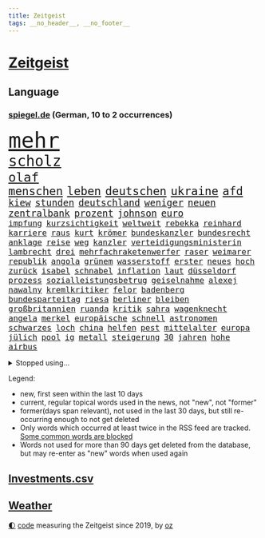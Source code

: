 ```yaml
---
title: Zeitgeist
tags: __no_header__, __no_footer__
---
```


# [Zeitgeist](https://oliz.io/zeitgeist/)

## Language

<h3><a href="https://www.spiegel.de" target="_blank">spiegel.de</a> (German, 10 to 2 occurrences)</h3>
<p style="font-family:monospace">
<span style="font-size:32pt"><a href="news_links.html#mehr" class="current">mehr</a></span>
<br>
<span style="font-size:22pt"><a href="news_links.html#scholz" class="current">scholz</a></span>
<br>
<span style="font-size:19pt"><a href="news_links.html#olaf" class="current">olaf</a></span>
<br>
<span style="font-size:17pt"><a href="news_links.html#menschen" class="current">menschen</a></span>
<span style="font-size:17pt"><a href="news_links.html#leben" class="current">leben</a></span>
<span style="font-size:17pt"><a href="news_links.html#deutschen" class="current">deutschen</a></span>
<span style="font-size:17pt"><a href="news_links.html#ukraine" class="current">ukraine</a></span>
<span style="font-size:17pt"><a href="news_links.html#afd" class="current">afd</a></span>
<br>
<span style="font-size:14pt"><a href="news_links.html#kiew" class="current">kiew</a></span>
<span style="font-size:14pt"><a href="news_links.html#stunden" class="current">stunden</a></span>
<span style="font-size:14pt"><a href="news_links.html#deutschland" class="current">deutschland</a></span>
<span style="font-size:14pt"><a href="news_links.html#weniger" class="current">weniger</a></span>
<span style="font-size:14pt"><a href="news_links.html#neuen" class="current">neuen</a></span>
<span style="font-size:14pt"><a href="news_links.html#zentralbank" class="current">zentralbank</a></span>
<span style="font-size:14pt"><a href="news_links.html#prozent" class="current">prozent</a></span>
<span style="font-size:14pt"><a href="news_links.html#johnson" class="current">johnson</a></span>
<span style="font-size:14pt"><a href="news_links.html#euro" class="current">euro</a></span>
<br>
<span style="font-size:12pt"><a href="news_links.html#impfung" class="current">impfung</a></span>
<span style="font-size:12pt"><a href="news_links.html#kurzsichtigkeit" class="new">kurzsichtigkeit</a></span>
<span style="font-size:12pt"><a href="news_links.html#weltweit" class="current">weltweit</a></span>
<span style="font-size:12pt"><a href="news_links.html#rebekka" class="new">rebekka</a></span>
<span style="font-size:12pt"><a href="news_links.html#reinhard" class="new">reinhard</a></span>
<span style="font-size:12pt"><a href="news_links.html#karriere" class="current">karriere</a></span>
<span style="font-size:12pt"><a href="news_links.html#raus" class="current">raus</a></span>
<span style="font-size:12pt"><a href="news_links.html#kurt" class="current">kurt</a></span>
<span style="font-size:12pt"><a href="news_links.html#krömer" class="current">krömer</a></span>
<span style="font-size:12pt"><a href="news_links.html#bundeskanzler" class="current">bundeskanzler</a></span>
<span style="font-size:12pt"><a href="news_links.html#bundesrecht" class="new">bundesrecht</a></span>
<span style="font-size:12pt"><a href="news_links.html#anklage" class="current">anklage</a></span>
<span style="font-size:12pt"><a href="news_links.html#reise" class="current">reise</a></span>
<span style="font-size:12pt"><a href="news_links.html#weg" class="current">weg</a></span>
<span style="font-size:12pt"><a href="news_links.html#kanzler" class="current">kanzler</a></span>
<span style="font-size:12pt"><a href="news_links.html#verteidigungsministerin" class="current">verteidigungsministerin</a></span>
<span style="font-size:12pt"><a href="news_links.html#lambrecht" class="current">lambrecht</a></span>
<span style="font-size:12pt"><a href="news_links.html#drei" class="current">drei</a></span>
<span style="font-size:12pt"><a href="news_links.html#mehrfachraketenwerfer" class="current">mehrfachraketenwerfer</a></span>
<span style="font-size:12pt"><a href="news_links.html#raser" class="current">raser</a></span>
<span style="font-size:12pt"><a href="news_links.html#weimarer" class="new">weimarer</a></span>
<span style="font-size:12pt"><a href="news_links.html#republik" class="current">republik</a></span>
<span style="font-size:12pt"><a href="news_links.html#angola" class="current">angola</a></span>
<span style="font-size:12pt"><a href="news_links.html#grünem" class="current">grünem</a></span>
<span style="font-size:12pt"><a href="news_links.html#wasserstoff" class="current">wasserstoff</a></span>
<span style="font-size:12pt"><a href="news_links.html#erster" class="current">erster</a></span>
<span style="font-size:12pt"><a href="news_links.html#neues" class="current">neues</a></span>
<span style="font-size:12pt"><a href="news_links.html#hoch" class="current">hoch</a></span>
<span style="font-size:12pt"><a href="news_links.html#zurück" class="current">zurück</a></span>
<span style="font-size:12pt"><a href="news_links.html#isabel" class="new">isabel</a></span>
<span style="font-size:12pt"><a href="news_links.html#schnabel" class="new">schnabel</a></span>
<span style="font-size:12pt"><a href="news_links.html#inflation" class="current">inflation</a></span>
<span style="font-size:12pt"><a href="news_links.html#laut" class="current">laut</a></span>
<span style="font-size:12pt"><a href="news_links.html#düsseldorf" class="current">düsseldorf</a></span>
<span style="font-size:12pt"><a href="news_links.html#prozess" class="current">prozess</a></span>
<span style="font-size:12pt"><a href="news_links.html#sozialleistungsbetrug" class="new">sozialleistungsbetrug</a></span>
<span style="font-size:12pt"><a href="news_links.html#geiselnahme" class="current">geiselnahme</a></span>
<span style="font-size:12pt"><a href="news_links.html#alexej" class="current">alexej</a></span>
<span style="font-size:12pt"><a href="news_links.html#nawalny" class="current">nawalny</a></span>
<span style="font-size:12pt"><a href="news_links.html#kremlkritiker" class="current">kremlkritiker</a></span>
<span style="font-size:12pt"><a href="news_links.html#felor" class="new">felor</a></span>
<span style="font-size:12pt"><a href="news_links.html#badenberg" class="new">badenberg</a></span>
<span style="font-size:12pt"><a href="news_links.html#bundesparteitag" class="current">bundesparteitag</a></span>
<span style="font-size:12pt"><a href="news_links.html#riesa" class="new">riesa</a></span>
<span style="font-size:12pt"><a href="news_links.html#berliner" class="current">berliner</a></span>
<span style="font-size:12pt"><a href="news_links.html#bleiben" class="current">bleiben</a></span>
<span style="font-size:12pt"><a href="news_links.html#großbritannien" class="current">großbritannien</a></span>
<span style="font-size:12pt"><a href="news_links.html#ruanda" class="current">ruanda</a></span>
<span style="font-size:12pt"><a href="news_links.html#kritik" class="current">kritik</a></span>
<span style="font-size:12pt"><a href="news_links.html#sahra" class="current">sahra</a></span>
<span style="font-size:12pt"><a href="news_links.html#wagenknecht" class="current">wagenknecht</a></span>
<span style="font-size:12pt"><a href="news_links.html#angela" class="current">angela</a></span>
<span style="font-size:12pt"><a href="news_links.html#merkel" class="current">merkel</a></span>
<span style="font-size:12pt"><a href="news_links.html#europäische" class="current">europäische</a></span>
<span style="font-size:12pt"><a href="news_links.html#schnell" class="current">schnell</a></span>
<span style="font-size:12pt"><a href="news_links.html#astronomen" class="current">astronomen</a></span>
<span style="font-size:12pt"><a href="news_links.html#schwarzes" class="current">schwarzes</a></span>
<span style="font-size:12pt"><a href="news_links.html#loch" class="current">loch</a></span>
<span style="font-size:12pt"><a href="news_links.html#china" class="current">china</a></span>
<span style="font-size:12pt"><a href="news_links.html#helfen" class="current">helfen</a></span>
<span style="font-size:12pt"><a href="news_links.html#pest" class="new">pest</a></span>
<span style="font-size:12pt"><a href="news_links.html#mittelalter" class="new">mittelalter</a></span>
<span style="font-size:12pt"><a href="news_links.html#europa" class="current">europa</a></span>
<span style="font-size:12pt"><a href="news_links.html#jülich" class="new">jülich</a></span>
<span style="font-size:12pt"><a href="news_links.html#pool" class="current">pool</a></span>
<span style="font-size:12pt"><a href="news_links.html#ig" class="new">ig</a></span>
<span style="font-size:12pt"><a href="news_links.html#metall" class="current">metall</a></span>
<span style="font-size:12pt"><a href="news_links.html#steigerung" class="current">steigerung</a></span>
<span style="font-size:12pt"><a href="news_links.html#30" class="current">30</a></span>
<span style="font-size:12pt"><a href="news_links.html#jahren" class="current">jahren</a></span>
<span style="font-size:12pt"><a href="news_links.html#hohe" class="current">hohe</a></span>
<span style="font-size:12pt"><a href="news_links.html#airbus" class="current">airbus</a></span>
</p>
<details>
<summary>Stopped using...</summary>
<p class="former" style="font-size:12pt">
geduld(600) rostock(600) sekunden(600) wünschen(600) klaren(599) theater(599) zahlreichen(599) dauer(598) deswegen(598) dienen(598) erstaunlich(598) hinweisen(598) teslachef(598) turin(598) zurückgetreten(598) coronaimpfstoffe(597) erziehung(597) masken(597) präsentieren(597) sarscov2(597) unabhängige(597) abstimmen(596) anne(596) deutlichen(596) erlitten(596) gewaltig(596) lesen(596) nationen(596) spdpolitikerin(596) steuert(596) strafen(596) vereinten(596) verschoben(596) wahrheit(596) übergeben(596) anleger(595) ausschreitungen(595) ehemaliger(595) gedenken(595) leere(595) mainz(595) niveau(595) priester(595) sicherte(595) überschattet(595) abwehr(594) chelsea(594) facebook(594) freiheit(594) ifoinstitut(594) kurzarbeit(594) medikamente(594) stellten(594) zuge(594) bayerische(593) berichterstattung(593) christoph(593) coronainfektionen(593) djokovic(593) ermitteln(593) höchststand(593) juden(593) planeten(593) positionen(593) preisen(593) verhängte(593) arbeitgeber(592) fokus(592) greifen(592) künftigen(592) markt(592) schmidt(592) usregierung(592) verstöße(592) zurzeit(592) demonstrationen(591) doku(591) dominiert(591) einstigen(591) elektroauto(591) entlastet(591) forderung(591) geschäfte(591) kieler(591) muster(591) oberste(591) oktober(591) stolz(591) träumen(591) verschärfen(591) verzicht(591) vorsitzenden(591) branchen(590) gesteht(590) passen(590) räumen(590) schwierigen(590) amerikaner(589) amnesty(589) entscheidend(589) körperverletzung(589) langfristig(589) verlierer(589) beinahe(588) kindesmissbrauch(588) kultur(588) nerven(588) unterschiedlich(588) versteckt(588) wütend(588) üben(588) außenpolitik(587) belarussische(587) beteiligung(587) freund(587) spekuliert(587) wirtschaftlichen(587) wirtschaftsministerium(587) abzug(586) feld(586) mauer(586) milde(586) pflanzen(586) rutschen(586) springt(586) südafrika(586) trennen(586) 96(585) berlins(585) kanzleramt(585) radikale(585) warnte(585) yorker(585) amerikanischen(584) bürgermeisterin(584) debakel(584) erheben(584) europäer(584) jerusalem(584) starker(584) verkaufen(584) arabische(583) atem(582) durchgesetzt(582) erneuten(582) konjunktur(582) medienbericht(582) affäre(581) beklagt(581) inszeniert(581) unterstützer(581) angriffe(580) bundesgesundheitsminister(580) zerstören(580) erschienen(579) defensive(578) stiegen(578) uefa(578) eigenem(577) erzielte(577) holocaust(577) jahrestag(577) lernt(577) matthias(577) vermeintlichen(577) eben(576) gedanken(575) reduzieren(575) wem(574) fortschritte(573) hohem(570) kooperation(570) springen(570) uni(570) landesweit(569) bürgerinnen(568) präsidentenwahl(568) s(568) bezeichnete(567) frisch(567) griechischen(567) klimaziele(567) bangen(566) spannend(566) moschee(565) fußballem(563) kräfte(563) vorwürfen(561) intensivstation(560) patzt(560) abermals(559) erforscht(557) schätzen(557) türen(557) wiedergewählt(551) tuchel(548) annäherung(547) präsidentschaft(547) herausforderungen(545) farbe(536) möglichkeit(536) herzinfarkt(535) versammelt(532) erzieher(529) berühmtesten(528) zweieinhalb(525) explodiert(519) rekorde(517) ereignet(505) kuba(502) enthält(500) rasche(494) infos(489) medizinischen(489) iv(488) schiebt(483) konfrontation(482) singen(478) gaspipeline(477) gezielt(475) ostdeutsche(472) unionsfraktion(470) unwahrscheinlich(470) bekannter(468) stromnetz(463) recherche(457) notstand(448) hilferuf(444) bürgerrechtler(443) universitäten(441) stimmenfang(437) gekippt(435) redaktion(434) gregor(431) doppelte(430) reformieren(422) schenkt(420) vehement(416) gebeten(415) herausragende(414) scharfen(411) joseph(409) stoltenberg(404) kanadischen(402) kubicki(402) werte(398) statistik(395) eskalierte(393) wütenden(389) potsdamer(376) abgegeben(375) laster(357) akzeptieren(356) fassung(352) berge(351) fachkräftemangel(347) raste(339) truppe(339) warb(339) flüchtet(338) lee(337) kündigten(331) versichert(330) emirate(327) erhebung(322) warnungen(321) rechtens(316) bedankt(313) 1994(309) wandte(309) flut(308) spende(305) erscheint(302) ahrtal(298) maurer(298) zutritt(295) dämpfen(289) dörfer(288) rückendeckung(288) nachspielzeit(286) parlaments(284) carrie(281) ersetzt(281) jahrzehnt(281) angemeldet(280) ali(279) düsseldorfer(278) fatalen(278) 69(276) löschen(276) human(274) moderner(273) stürmen(271) ussoldaten(268) zorn(268) logistik(266) harris(265) bombe(264) mike(264) momente(259) volkspartei(259) hilfsorganisationen(258) irritiert(257) ausgeschöpft(256) staatspräsident(256) längsten(255) hawaii(254) a3(252) staatsanwältin(249) offene(247) ostdeutschen(246) terodde(245) bitcoins(241) exklusiven(241) radikalen(239) söders(239) derby(238) kremlsprecher(238) mutmaßliches(238) zündeten(237) demo(236) verdoppeln(235) amtskollegen(234) genesung(233) gezielte(231) annulliert(230) sam(230) virtuellen(230) wahlergebnis(230) grünenpolitiker(229) inhaftierte(229) klägerin(229) kindesmissbrauchs(227) presseschau(227) knappheit(225) lindern(225) mächtig(225) elke(224) heidenreich(224) rwe(224) siebenmal(223) morde(222) erzeugerpreise(219) saal(219) schmuggel(219) aue(218) messenger(218) volksverhetzung(218) aktivitäten(216) exkanzler(216) leise(216) abu(215) beantwortet(213) bereichen(212) 74(211) gewaltsamer(211) überlastung(211) benutzt(208) töchtern(208) zufällig(207) feiertag(206) frühling(206) materialien(205) soziologe(205) kräftigen(204) lockt(204) renaissance(204) zoos(204) gestört(202) engere(201) bas(200) bärbel(200) reichten(200) döpfner(199) gletscher(199) bevorstehenden(196) mehrmals(196) ausgeben(195) bauarbeiter(194) dienstleister(193) wärme(193) eindringlichen(192) kriminalität(192) schusswaffen(192) schmuck(190) unbegründet(190) steuereinnahmen(189) tottenham(188) fabian(187) gewaltsamen(187) kentucky(187) geringer(186) feierten(184) sportlichen(184) aggression(183) beteiligte(183) buhlen(183) geschmack(183) winfried(183) bundesfinanzminister(182) vorgesetzte(182) zerocovidpolitik(182) einfacher(181) historischer(180) zielen(180) kontrollierte(179) museen(179) gräueltaten(177) blumen(176) vollsperrung(176) vietnam(175) kalb(174) rekordsumme(174) schwein(172) coronaproteste(171) fehlgeburt(171) frieren(171) geboostert(171) waffenruhe(171) angekündigte(170) american(169) befragten(169) podest(169) beschossen(168) kretschmann(168) landeten(168) negativserie(168) angeht(167) dunja(166) fdpverkehrsminister(166) kollegin(166) ebay(165) gedenktag(165) hässliche(165) nordische(165) pflegerinnen(164) tatwaffe(164) frühe(163) fußballweltverband(163) männlichkeit(163) stausee(163) verrat(163) dmytro(162) windräder(162) 67(161) marius(160) tschentscher(158) bauer(156) parallelwelt(156) telefonieren(156) genießen(155) mediatorin(155) roethe(155) senden(155) revision(154) wiegen(154) bafög(153) kader(153) erkennt(151) bronze(150) führungsriege(150) cool(149) fangen(148) traurige(148) verpflichtung(148) genehmigt(147) 140(146) weltbekannt(145) helen(144) kumpel(144) ersparnisse(143) lord(143) aufrüstung(142) beweis(142) erfand(142) erfolgte(142) fossil(142) hinzu(142) kannten(142) systematisch(142) wegfallen(142) beschleunigen(140) brot(140) kern(140) passierte(140) abgeholt(138) verschwinden(138) auszugeben(137) bundesaußenministerin(137) play(137) unterstützte(137) kunstmarkt(135) schießereien(135) heiligen(134) weitreichend(134) familienvater(133) peilt(133) versöhnt(133) wild(133) usfirmen(132) handelsabkommen(131) usverteidigungsminister(131) bridge(130) lörrach(130) verabreden(130) reparatur(129) schalker(129) enttäuschend(128) wettkampf(128) abgefahren(127) jr(127) stephan(127) teilten(127) gefeierten(126) erreichten(125) görlitz(125) luftangriffe(125) protestierenden(124) weltranglistenersten(124) verdreifachen(122) überwachungskameras(122) hinab(120) wiederum(120) zaudern(120) bestürzt(119) luftangriff(118) offenbaren(118) operation(118) ausraster(117) cyberattacken(117) fake(117) häftlingen(117) kondome(117) natogeneralsekretär(117) cowboys(116) dominierten(116) einheit(116) verdanken(115) 49(114) baldigen(113) säbelrasseln(113) fisch(112) hongkongs(112) memoiren(112) motivierte(112) protagonisten(112) weltkriegs(112) photography(111) sofortige(111) umfragen(111) neuregelung(110) aufteilen(109) zehntausenden(109) haustiere(108) kampfflugzeuge(108) idaroberstein(107) infolge(107) geringe(106) vergab(106) 350(105) ai(105) mekong(105) ruhen(105) runter(105) young(105) abschieds(104) elektronische(104) unterbrechen(104) verwundete(104) barrier(103) reef(103) stellungnahme(103) systeme(103) teslafabrik(103) unbewaffnete(103) gesichtserkennung(102) niederlegen(102) schlussstrich(101) pausen(100) peace(100) ruinen(100) staatskanzlei(100) kusel(99) verspätungen(99) funktionäre(98) hausdurchsuchung(98) vollständigen(98) besonderheiten(96) traurig(96) eingelegt(95) elektronischen(95) usamerikanerin(95) jacht(94) vereine(94) preußen(93) schuster(93) sortiment(93) bauch(92) einsam(92) saudiarabiens(92) spiegeltitelstory(92) verpuffen(92) inakzeptabel(91) mac(91) machbar(91) videoschalte(91) ausfällt(90) ausgenutzt(90) ei(90) fillon(90) leuten(90) marokko(90) müllerwesternhagen(90) champsélysées(89) spdchef(89) wesentlich(89) 19jährige(88) cas(88) erliegen(88) fluss(88) insidern(88) luxusauto(88) samt(88) sportgerichtshof(88) keir(87) kisten(87) koalas(87) labourchef(87) mayer(87) starmer(87) verbrachte(87) erwürgt(86) rechtsextremist(86) zugenommen(86) erfolgreicher(85) fluggast(85) alarmismus(84) angestoßen(84) besaß(84) betreiben(84) co₂abgabe(84) first(84) freundschaft(84) gewehr(84) schauer(84) spitzenkandidaten(84) grundwasser(83) harrte(83) regionalliga(83) rotweiss(83) veruntreuung(83) beliefert(82) blitzschnell(82) clearview(82) gebiete(82) mittagspause(82) verteidigungsbündnis(82) 52jähriger(81) deborah(81) gebäudes(81) muslim(81) virtual(81) überarbeitet(81) argumentation(80) jahreszeit(80) nass(80) beruhigt(79) cumexskandal(79) eingenommen(79) esc(79) lebe(79) ostfriesischen(79) talfahrt(79) adler(78) instrumentalisiert(78) scham(78) weitem(78) gestochen(77) applaus(76) deutliches(76) industrienationen(76) katastrophale(76) spannendes(76) unsicher(76) überwiegt(76) angelegten(75) blume(75) bundesbehörden(75) csugeneralsekretär(75) offizieller(75) plätzen(75) anlässlich(74) argumentieren(74) aussetzung(74) außergewöhnliche(74) bp(74) eintritt(74) exkanzlers(74) regionalwahl(74) widmen(74) freiwillige(73) kriegsverbrechen(73) normaler(73) traditionsklub(73) verfolgungsjagd(73) zuwiderhandlung(73) zäsur(73) group(72) kleben(72) knöllchen(72) natotreffen(72) polizeiwagen(72) binnenflüchtlinge(71) empfang(71) geweint(71) malik(71) natochef(71) rettungshubschrauber(71) aggressors(70) arbeitsbedingungen(70) bombenanschlag(70) ungewiss(70) zunimmt(70) abgewehrt(69) kinderpsychiater(69) premierleagueklub(69) einzigartigen(68) herkunft(68) kran(68) verspottete(68) alpenrepublik(67) aufzubrechen(67) besitzern(67) bussen(67) eigentor(67) einkauf(67) lindners(67) trier(67) nachtleben(66) tyson(66) abtreibungsgegner(65) rapide(65) ukraineflüchtlinge(65) bezug(64) interimspräsident(64) künstlerinnen(64) verschlechterte(64) volkes(64) boxer(63) evakuierungen(63) gottes(63) luxushotels(63) ortsbesuch(63) saisonende(63) exprofi(62) internetzensur(62) koordination(62) landung(62) mach(62) patrick(62) spieltags(62) bonuszahlungen(61) einschränkung(61) mittleren(61) abtreiben(60) militärbündnisses(60) niedersächsischen(60) nikolaj(60) prämiert(60) selenska(60) ungewohnten(60) anfänge(59) flüchten(59) ukrainehilfe(59) ultras(59) villen(59) einberufen(58) flossen(58) formel1fahrer(58) glaube(58) lodern(58) sachverständige(58) co₂ausstoß(57) koordinator(57) lohnpreisspirale(57) optisch(57) strategisch(57) zellen(57) zerocovidstrategie(57) 39(56) aramco(56) bundesligaspieltag(56) ignorieren(56) lecker(56) olga(56) saudi(56) staatspropaganda(56) verschlechtern(56) arche(55) blogger(55) kiffen(55) konsortium(55) menschlicher(55) millionenspende(55) satte(55) tschechiens(55) besatzer(54) dgbvorsitzende(54) einsamen(54) halbiert(54) kéré(54) slowenien(54) sportchef(54) westukraine(54) angriffskriegs(53) ausrichten(53) auszugehen(53) beobachtete(53) erhalt(53) kunstsammlung(53) potter(53) zentralrat(53) machtwechsel(52) talent(52) antwerpen(51) detaillierten(51) dmitrij(51) flüssiggasterminals(51) interner(51) luxusvillen(51) braunschweig(50) bunker(50) cockpit(50) 2003(49) astronaut(49) ball(49) fang(49) untersagen(49) 177(48) zuschauern(48) grundstücke(47) louis(47) neutral(47) itbranche(46) putinversteher(46) reuter(46) schiedsgericht(46) schulsystem(46) vorsätzlicher(46) angeschlagene(45) lahmzulegen(45) mordkommission(45) rekordniveau(45) riskieren(45) viertelmillion(45) zuschüsse(45) al(44) arbeitslosigkeit(44) bundesrechnungshof(44) erleichterung(44) feldenkirchen(44) françois(44) geheimdienstler(44) jemenitische(44) leeres(44) erfasste(43) evakuierungsmission(43) heldentum(43) jurij(43) kreuz(43) siebzigerjahre(43) sowjetischen(43) südossetien(43) zweifelhafte(43) züchter(43) auslöser(42) boxen(42) dissertation(42) gärtner(42) hochrechnungen(42) jamal(42) khashoggi(42) kohfeldt(42) konkret(42) putinvertrauten(42) tötungsdelikt(42) doktorarbeit(41) flüssiges(41) huber(41) konjunktureinbruch(41) volkswirtschaft(41) welch(41) westphal(41) besseres(40) bremse(40) ehrenmal(40) kompetenz(40) ostukrainische(40) streifen(40) tochterfirmen(40) utah(40) aufgewacht(39) buschland(39) mandat(39) schießerei(39) traumatisiert(39) tschernihiw(39) wahllos(39) infektionslage(38) rica(38) aufbegehren(37) eupläne(37) gewalttaten(37) kompromissvorschlag(37) banker(36) belegschaft(36) darsteller(36) enges(36) globalisierung(36) hector(36) bäckerei(35) nebensache(35) rajapaksa(35) titelkampf(35) veranstaltet(35) francois(34) friedenstauben(34) klos(34) mathieu(34) pferderennen(34) pfiffen(34) poel(34) wetterexperten(34) afrikaner(33) gesundheitsbehörden(33) morden(33) mordverdachts(33) ngo(33) nicola(33) beine(32) beliebtesten(32) fotografie(32) franken(32) hilfreich(32) sechsstellige(32) autohersteller(31) bebt(31) bergsteiger(31) knopfdruck(31) kommender(31) menschenhandel(31) millionenschwere(31) stellvertretende(31) videocall(31) vierstellige(31) anschuldigungen(30) besetzen(30) gestaltete(30) weiblichen(30) wertvolle(30) würdigung(30) besserer(29) fsv(29) blüte(28) joker(28) playoffspiel(28) schlechtem(28) titanic(28) unbekannt(28) bleib(27) normalisiert(27) arminias(26) cameron(26) funkspruch(26) geschädigt(26) palästinensern(26) predigt(26) täglichen(26) wels(26) gaseta(25) hergestellten(25) kopfverletzung(25) nowaja(25) vorzulegen(25) feiertage(24) kriegsverletzte(24) routen(24) stadien(24) tonnenschwerer(24) enkel(23) gekürzt(23) koalitionen(23) kopfankopfrennen(23) mannheim(23) muslimen(23) verbliebenen(23) zubereiten(23) ecuadorianischen(22) eingewiesen(22) gäbe(22) kantersieg(22) konstantin(22) kuhle(22) marktmanipulation(22) politikwissenschaftlerin(22) söhnen(22) wahre(22) aktionären(21) ausgangssperren(21) besonderheit(21) fragwürdige(21) leerstelle(21) scholz’(21) usrapper(21) aufeinander(20) ergebnissen(20) hermann(20) mitbesitzer(20) onlineschule(20) puppe(20) boomt(19) exfraktionschef(19) harz(19) rechtsaußen(19) verhängnis(19) eugrenzschutzagentur(18) frontex(18) horizont(18) industriestaaten(18) kippt(18) niinistö(18) präsidiumsmitglieder(18) sauli(18) ökologisch(18) antrieb(17) asowregiment(17) gasausstieg(17) gestiegener(17) hackerangriffe(17) gehör(16) machine(16) schrecklich(16) 4500(15) lukrative(15) wahlkampfendspurt(15) zehnten(15) meistertitel(14) panzerhaubitze(14) abgeschrieben(13) bedrohlich(13) delikte(13) gaslieferstopp(13) königliche(13) raf(13) wohnhäusern(13) lehre(12) olympiastadion(12) trüben(12) atlas(11) fein(11) wahlkampfveranstaltung(11) weitreichender(11)
</p>
</details>
<p>Legend:
<ul>
<li><span class="new">new</span>, first seen within the last 10 days</li>
<li><span class="current">current</span>, regular topical words used in the news, not "new", not "former"</li>
<li><span class="former">former(days span relevant)</span>, not used in the last 30 days, but still re-occurring enough to not get deleted</li>
<li>Only words which occurred at least twice in the RSS feed are tracked. <a href="language/filters.py">Some common words are blocked</a></li>
<li>Words not used for more than 90 days get deleted from the database, but may re-enter as "new" words when used again</li>
</ul>
</p>

## [Investments](investments.html)[.csv](investments.csv)

## [Weather](weather.html)

<footer>
<a href="javascript:toggleTheme()" class="nav">🌓</a>
<a href="https://github.com/ooz/zeitgeist">code</a> measuring the Zeitgeist since 2019, by <a href="https://oliz.io">oz</a>
</footer>

